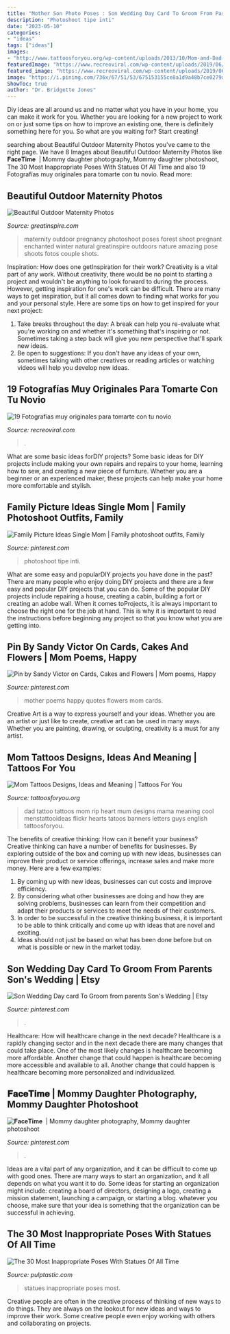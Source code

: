```yaml
---
title: "Mother Son Photo Poses : Son Wedding Day Card To Groom From Parents Son&#039;s Wedding"
description: "Photoshoot tipe inti"
date: "2023-05-10"
categories:
- "ideas"
tags: ["ideas"]
images:
- "http://www.tattoosforyou.org/wp-content/uploads/2013/10/Mom-and-Dad-Tattoo.jpg"
featuredImage: "https://www.recreoviral.com/wp-content/uploads/2019/06/Poses-para-parejas-10.jpg"
featured_image: "https://www.recreoviral.com/wp-content/uploads/2019/06/Poses-para-parejas-10.jpg"
image: "https://i.pinimg.com/736x/67/51/53/675153155ce8a1d9a48b7ce0279a6032.jpg"
ShowToc: true
author: "Dr. Bridgette Jones"
---
```



Diy ideas are all around us and no matter what you have in your home, you can make it work for you. Whether you are looking for a new project to work on or just some tips on how to improve an existing one, there is definitely something here for you. So what are you waiting for? Start creating!

	

		
searching about Beautiful Outdoor Maternity Photos you've came to the right page. We have 8 Images about Beautiful Outdoor Maternity Photos like 𝐅𝐚𝐜𝐞𝐓𝐢𝐦𝐞 ️ | Mommy daughter photography, Mommy daughter photoshoot, The 30 Most Inappropriate Poses With Statues Of All Time and also 19 Fotografías muy originales para tomarte con tu novio. Read more:
		
    
## Beautiful Outdoor Maternity Photos

<img loading=lazy src="https://greatinspire.com/wp-content/uploads/2016/05/Beautiful-Outdoor-Maternity-Photos-7.jpg" onerror="this.onerror=null;this.src='https://tse3.mm.bing.net/th?id=OIP.3y6fX6I5NfO4r8l8ZFQJYwHaLb&amp;pid=15.1';" alt="Beautiful Outdoor Maternity Photos">

_Source: greatinspire.com_

>maternity outdoor pregnancy photoshoot poses forest shoot pregnant enchanted winter natural greatinspire outdoors nature amazing pose shoots fotos couple shots. 

	

Inspiration: How does one getInspiration for their work?
Creativity is a vital part of any work. Without creativity, there would be no point to starting a project and wouldn't be anything to look forward to during the process. However, getting inspiration for one's work can be difficult. There are many ways to get inspiration, but it all comes down to finding what works for you and your personal style. Here are some tips on how to get inspired for your next project: 
1) Take breaks throughout the day: A break can help you re-evaluate what you're working on and whether it's something that's inspiring or not. Sometimes taking a step back will give you new perspective that'll spark new ideas. 
2) Be open to suggestions: If you don't have any ideas of your own, sometimes talking with other creatives or reading articles or watching videos will help you develop new ideas.

    
## 19 Fotografías Muy Originales Para Tomarte Con Tu Novio

<img loading=lazy src="https://www.recreoviral.com/wp-content/uploads/2019/06/Poses-para-parejas-10.jpg" onerror="this.onerror=null;this.src='https://tse2.mm.bing.net/th?id=OIP.1RuX_nlSmQPbqOyTztEs0wHaLH&amp;pid=15.1';" alt="19 Fotografías muy originales para tomarte con tu novio">

_Source: recreoviral.com_

>. 

	

What are some basic ideas forDIY projects?
Some basic ideas for DIY projects include making your own repairs and repairs to your home, learning how to sew, and creating a new piece of furniture. Whether you are a beginner or an experienced maker, these projects can help make your home more comfortable and stylish.

    
## Family Picture Ideas Single Mom | Family Photoshoot Outfits, Family

<img loading=lazy src="https://i.pinimg.com/736x/67/51/53/675153155ce8a1d9a48b7ce0279a6032.jpg" onerror="this.onerror=null;this.src='https://tse3.mm.bing.net/th?id=OIP.YXBUqjzMPx9HUE4lL7WXhgHaLI&amp;pid=15.1';" alt="Family Picture Ideas Single Mom | Family photoshoot outfits, Family">

_Source: pinterest.com_

>photoshoot tipe inti. 

	

What are some easy and popularDIY projects you have done in the past?
There are many people who enjoy doing DIY projects and there are a few easy and popular DIY projects that you can do. Some of the popular DIY projects include repairing a house, creating a cabin, building a fort or creating an adobe wall. When it comes toProjects, it is always important to choose the right one for the job at hand. This is why it is important to read the instructions before beginning any project so that you know what you are getting into.

    
## Pin By Sandy Victor On Cards, Cakes And Flowers | Mom Poems, Happy

<img loading=lazy src="https://i.pinimg.com/736x/d7/b6/13/d7b61389f2a445a4dd7fbb26f6c8a7e3.jpg" onerror="this.onerror=null;this.src='https://tse4.mm.bing.net/th?id=OIP.PeLZp5mL4JriWp5QwNL1MgHaKL&amp;pid=15.1';" alt="Pin by Sandy Victor on Cards, Cakes and Flowers | Mom poems, Happy">

_Source: pinterest.com_

>mother poems happy quotes flowers mom cards. 

	

Creative Art is a way to express yourself and your ideas. Whether you are an artist or just like to create, creative art can be used in many ways. Whether you are painting, drawing, or sculpting, creativity is a must for any artist.

    
## Mom Tattoos Designs, Ideas And Meaning | Tattoos For You

<img loading=lazy src="http://www.tattoosforyou.org/wp-content/uploads/2013/10/Mom-and-Dad-Tattoo.jpg" onerror="this.onerror=null;this.src='https://tse3.mm.bing.net/th?id=OIP.ktlQLP5SIXVA_3d7kWIJDgHaJ4&amp;pid=15.1';" alt="Mom Tattoos Designs, Ideas and Meaning | Tattoos For You">

_Source: tattoosforyou.org_

>dad tattoo tattoos mom rip heart mum designs mama meaning cool menstattooideas flickr hearts tatoos banners letters guys english tattoosforyou. 

	

The benefits of creative thinking: How can it benefit your business?
Creative thinking can have a number of benefits for businesses. By exploring outside of the box and coming up with new ideas, businesses can improve their product or service offerings, increase sales and make more money. Here are a few examples:
1. By coming up with new ideas, businesses can cut costs and improve efficiency.
2. By considering what other businesses are doing and how they are solving problems, businesses can learn from their competition and adapt their products or services to meet the needs of their customers.
3. In order to be successful in the creative thinking business, it is important to be able to think critically and come up with ideas that are novel and exciting.
4. Ideas should not just be based on what has been done before but on what is possible or new in the market today.

    
## Son Wedding Day Card To Groom From Parents Son&#039;s Wedding | Etsy

<img loading=lazy src="https://i.pinimg.com/736x/9d/13/1f/9d131f674c9865edb3a1c3cc5f0d336b.jpg" onerror="this.onerror=null;this.src='https://tse3.mm.bing.net/th?id=OIP.7jpqUh43iR2ow0a1ixEPywHaJ3&amp;pid=15.1';" alt="Son Wedding Day card To Groom from parents Son&#039;s Wedding | Etsy">

_Source: pinterest.com_

>. 

	

Healthcare: How will healthcare change in the next decade?
Healthcare is a rapidly changing sector and in the next decade there are many changes that could take place. One of the most likely changes is healthcare becoming more affordable. Another change that could happen is healthcare becoming more accessible and available to all. Another change that could happen is healthcare becoming more personalized and individualized.

    
## 𝐅𝐚𝐜𝐞𝐓𝐢𝐦𝐞 ️ | Mommy Daughter Photography, Mommy Daughter Photoshoot

<img loading=lazy src="https://i.pinimg.com/736x/31/75/31/3175319ea8262fc7ec5a67ebc896565e.jpg" onerror="this.onerror=null;this.src='https://tse3.mm.bing.net/th?id=OIP.Q5lNAkZLJu_6nvueSDwGZAHaKK&amp;pid=15.1';" alt="𝐅𝐚𝐜𝐞𝐓𝐢𝐦𝐞 ️ | Mommy daughter photography, Mommy daughter photoshoot">

_Source: pinterest.com_

>. 

	

Ideas are a vital part of any organization, and it can be difficult to come up with good ones. There are many ways to start an organization, and it all depends on what you want it to do. Some ideas for starting an organization might include: creating a board of directors, designing a logo, creating a mission statement, launching a campaign, or starting a blog. whatever you choose, make sure that your idea is something that the organization can be successful in achieving.

    
## The 30 Most Inappropriate Poses With Statues Of All Time

<img loading=lazy src="https://i1.wp.com/pulptastic.com/wp-content/uploads/2014/07/fun-with-statues-18.jpg?resize=500%2C748" onerror="this.onerror=null;this.src='https://tse2.mm.bing.net/th?id=OIP.8_RDWl6OoSKXIrBiCPFDowHaLF&amp;pid=15.1';" alt="The 30 Most Inappropriate Poses With Statues Of All Time">

_Source: pulptastic.com_

>statues inappropriate poses most. 

	

Creative people are often in the creative process of thinking of new ways to do things. They are always on the lookout for new ideas and ways to improve their work. Some creative people even enjoy working with others and collaborating on projects.

